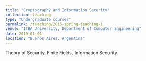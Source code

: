 ```yaml
---
title: "Cryptography and Information Security"
collection: teaching
type: "Undergraduate courser"
permalink: /teaching/2015-spring-teaching-1
venue: "ITBA University, Department of Computer Engineering"
date: 2019-01-01
location: "Buenos Aires, Argentina"
---
```


Theory of Security, Finite Fields, Information Security
